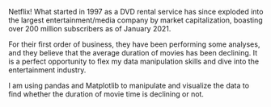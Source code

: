 Netflix! What started in 1997 as a DVD rental service has since exploded into the largest entertainment/media company by market capitalization, boasting over 200 million subscribers as of January 2021.

For their first order of business, they have been performing some analyses, and they believe that the average duration of movies has been declining. It is a perfect opportunity to flex my data manipulation skills and dive into the entertainment industry.

I am using pandas and Matplotlib to manipulate and visualize the data to find whether the duration of movie time is declining or not.

